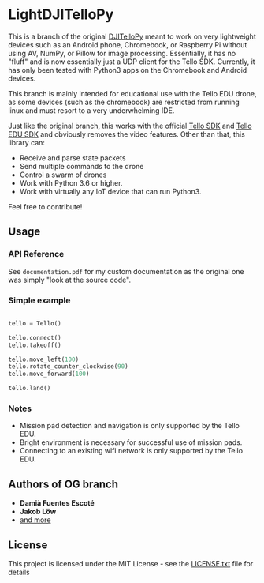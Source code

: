 # LightDJITelloPy
This is a branch of the original [DJITelloPy](https://github.com/damiafuentes/DJITelloPy) meant to work on very lightweight devices such as an Android phone, Chromebook, or Raspberry Pi without using AV, NumPy, or Pillow for image processing. Essentially, it has no "fluff" and is now essentially just a UDP client for the Tello SDK. Currently, it has only been tested with Python3 apps on the Chromebook and Android devices. 

This branch is mainly intended for educational use with the Tello EDU drone, as some devices (such as the chromebook) are restricted from running linux and must resort to a very underwhelming IDE. 

Just like the original branch, this works with the  official [Tello SDK](https://dl-cdn.ryzerobotics.com/downloads/tello/20180910/Tello%20SDK%20Documentation%20EN_1.3.pdf) and [Tello EDU SDK](https://dl-cdn.ryzerobotics.com/downloads/Tello/Tello%20SDK%202.0%20User%20Guide.pdf) and obviously removes the video features. Other than that, this library can:

- Receive and parse state packets
- Send multiple commands to the drone
- Control a swarm of drones
- Work with Python 3.6 or higher. 
- Work with virtually any IoT device that can run Python3. 

Feel free to contribute!

## Usage
### API Reference
See `documentation.pdf` for my custom documentation as the original one was simply "look at the source code". 

### Simple example
```Python

tello = Tello()

tello.connect()
tello.takeoff()

tello.move_left(100)
tello.rotate_counter_clockwise(90)
tello.move_forward(100)

tello.land()
```

### Notes
- Mission pad detection and navigation is only supported by the Tello EDU.
- Bright environment is necessary for successful use of mission pads.
- Connecting to an existing wifi network is only supported by the Tello EDU.

## Authors of OG branch

* **Damià Fuentes Escoté**
* **Jakob Löw**
* [and more](https://github.com/damiafuentes/DJITelloPy/graphs/contributors)

## License

This project is licensed under the MIT License - see the [LICENSE.txt](LICENSE.txt) file for details
